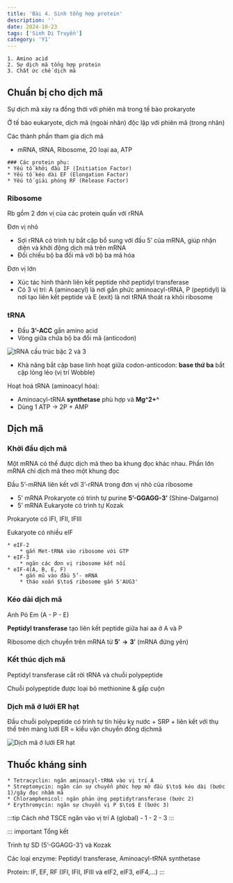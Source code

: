 ```yaml
---
title: 'Bài 4. Sinh tổng hợp protein'
description: ''
date: 2024-10-23
tags: ['Sinh Di Truyền']
category: 'Y1'
---
```


```markmap
1. Amino acid
2. Sự dịch mã tổng hợp protein
3. Chất ức chế dịch mã
```

## Chuẩn bị cho dịch mã

Sự dịch mã xảy ra đồng thời với phiên mã trong tế bào prokaryote

Ở tế bào eukaryote, dịch mã (ngoài nhân) độc lập với phiên mã (trong nhân)

Các thành phần tham gia dịch mã

* mRNA, tRNA, Ribosome, 20 loại aa, ATP

```markmap
### Các protein phụ:
* Yếu tố khởi đầu IF (Initiation Factor)
* Yếu tố kéo dài EF (Elongation Factor)
* Yếu tố giải phóng RF (Release Factor)
```

### Ribosome

Rb gồm 2 đơn vị của các protein quấn với rRNA

Đơn vị nhỏ

* Sợi rRNA có trình tự bắt cặp bổ sung với đầu 5’ của mRNA, giúp nhận diện và khởi động dịch mã trên mRNA
* Đối chiếu bộ ba đối mã với bộ ba mã hóa

Đơn vị lớn

* Xúc tác hình thành liên kết peptide nhờ peptidyl transferase
* Có 3 vị trí: A (aminoacyl) là nơi gắn phức aminoacyl-tRNA, P (peptidyl) là nơi tạo liên kết peptide và E (exit) là nơi tRNA thoát ra khỏi ribosome

### tRNA

* Đầu **3’-ACC** gắn amino acid
* Vòng giữa chứa bộ ba đối mã (anticodon)

![tRNA cấu trúc bậc 2 và 3](/sinh-4thpro-tRNA.png)

* Khả năng bắt cặp base linh hoạt giữa codon-anticodon: **base thứ ba** bắt cặp lỏng lẻo (vị trí Wobble)

Hoạt hoá tRNA (aminoacyl hóa):

* Aminoacyl-tRNA **synthetase** phù hợp và **Mg^2+^**
* Dùng 1 ATP $\to$ 2P + AMP

## Dịch mã

### Khởi đầu dịch mã

Một mRNA có thể được dịch mã theo ba khung đọc khác nhau. Phần lớn mRNA chỉ dịch mã theo một khung đọc

Đầu 5’-mRNA liên kết với 3’-rRNA trong đơn vị nhỏ của ribosome

* 5’ mRNA Prokaryote có trình tự purine **5’-GGAGG-3’** (Shine-Dalgarno)
* 5’ mRNA Eukaryote có trình tự Kozak

Prokaryote có IFI, IFII, IFIII

Eukaryote có nhiều eIF

```markmap
* eIF-2
    * gắn Met-tRNA vào ribosome với GTP
* eIF-3
    * ngăn các đơn vị ribosome kết nối
* eIF-4(A, B, E, F)
    * gắn mũ vào đầu 5’- mRNA
    * tháo xoắn $\to$ ribosome gắn 5'AUG3'
```

### Kéo dài dịch mã

Anh Pỏ Em (A - P - E)

**Peptidyl transferase** tạo liên kết peptide giữa hai aa ở A và P

Ribosome dịch chuyển trên mRNA từ <b>$5' \to 3'$</b> (mRNA đứng yên)

### Kết thúc dịch mã

Peptidyl transferase cắt rời tRNA và chuỗi polypeptide

Chuỗi polypeptide được loại bỏ methionine & gấp cuộn

### Dịch mã ở lưới ER hạt

Đầu chuỗi polypeptide có trình tự tín hiệu kỵ nước + SRP + liên kết với thụ thể trên màng lưới ER = kiểu vận chuyển đồng dịchmã

![Dịch mã ở lưới ER hạt](/sinh-4thpro-tRNA-er.png)

## Thuốc kháng sinh

```markmap
* Tetracyclin: ngăn aminoacyl-tRNA vào vị trí A
* Streptomycin: ngăn cản sự chuyển phức hợp mở đầu $\to$ kéo dài (bước 1)/gây đọc nhầm mã
* Chloramphenicol: ngăn phản ứng peptidytransferase (bước 2)
* Erythromycin: ngăn sự chuyển vị P $\to$ E (bước 3)
```

:::tip
Cách nhớ TSCE
ngăn vào vị trí A (global) - 1 - 2 - 3
:::

::: important Tổng kết

Trình tự SD (5’-GGAGG-3’) và Kozak

Các loại enzyme: Peptidyl transferase, Aminoacyl-tRNA synthetase

Protein: IF, EF, RF (IFI, IFII, IFIII và eIF2, eIF3, eIF4,...)
:::
